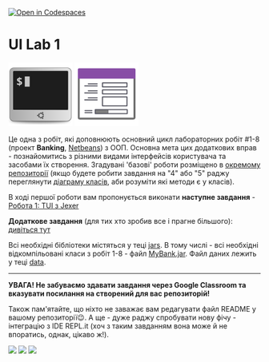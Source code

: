[![Open in Codespaces](https://classroom.github.com/assets/launch-codespace-7f7980b617ed060a017424585567c406b6ee15c891e84e1186181d67ecf80aa0.svg)](https://classroom.github.com/open-in-codespaces?assignment_repo_id=15141961)
# UI Lab 1
![](terminal-icon.png)
![](gui-icon.png)

Це одна з робіт, які доповнюють основний цикл лабораторних робіт #1-8 (проект **Banking**, [Netbeans](https://netbeans.org/)) з ООП.  Основна мета цих додаткових вправ - познайомитись з різними видами інтерфейсів користувача та засобами їх створення. Згадувані 'базові' роботи розміщено в [окремому репозиторії](https://github.com/liketaurus/OOP-JAVA) (якщо будете робити завдання на "4" або "5" раджу переглянути [діаграму класів](https://github.com/liketaurus/OOP-JAVA/blob/master/MyBank.png), аби розуміти які методи є у класів).

В ході першої роботи вам пропонується виконати **наступне завдання** - [Робота 1: TUI з Jexer](https://github.com/ppc-ntu-khpi/TUI-Lab1-Starter/blob/master/Lab%201%20-TUI/Lab%201.md)
  
**Додаткове завдання** (для тих хто зробив все і прагне більшого): [дивіться тут](https://github.com/ppc-ntu-khpi/TUI-Lab1-Starter/blob/master/Lab%201%20-TUI/Lab%201%20-%20add.md)

Всі необхідні бібліотеки містяться у теці [jars](https://github.com/ppc-ntu-khpi/TUI-Lab1-Starter/tree/master/jars). В тому числі - всі необхідні відкомпільовані класи з робіт 1-8 - файл [MyBank.jar](https://github.com/ppc-ntu-khpi/TUI-Lab1-Starter/blob/master/jars/MyBank.jar). Файл даних лежить у теці [data](https://github.com/ppc-ntu-khpi/TUI-Lab1-Starter/tree/master/data).

---
**УВАГА! Не забуваємо здавати завдання через Google Classroom та вказувати посилання на створений для вас репозиторій!**

Також пам'ятайте, що ніхто не заважає вам редагувати файл README у вашому репозиторії😉.
А ще - дуже раджу спробувати нову фічу - інтеграцію з IDE REPL.it (хоч з таким завданням вона може й не впоратись, однак, цікаво ж!).

![](https://img.shields.io/badge/Made%20with-JAVA-red.svg)
![](https://img.shields.io/badge/Made%20with-%20Netbeans-brightgreen.svg)
![](https://img.shields.io/badge/Made%20at-PPC%20NTU%20%22KhPI%22-blue.svg) 
